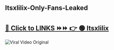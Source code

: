 
 ## Itsxlilix-Only-Fans-Leaked

# <h2><a href="https://clipsfans.com/Itsxlilix&ref=git">🔗 Click to LINKS ⏩⏩ 👉 🟢 Itsxlilix </a></h2>

<a href="https://clipsfans.com/Itsxlilix&ref=git" rel="nofollow" data-target="animated-image.originalLink"><img src="https://i.ibb.co.com/xMMVF88/686577567.gif" alt="Viral Video Original" style="max-width: 100%; display: inline-block;" data-target="animated-image.originalImage"></a>
